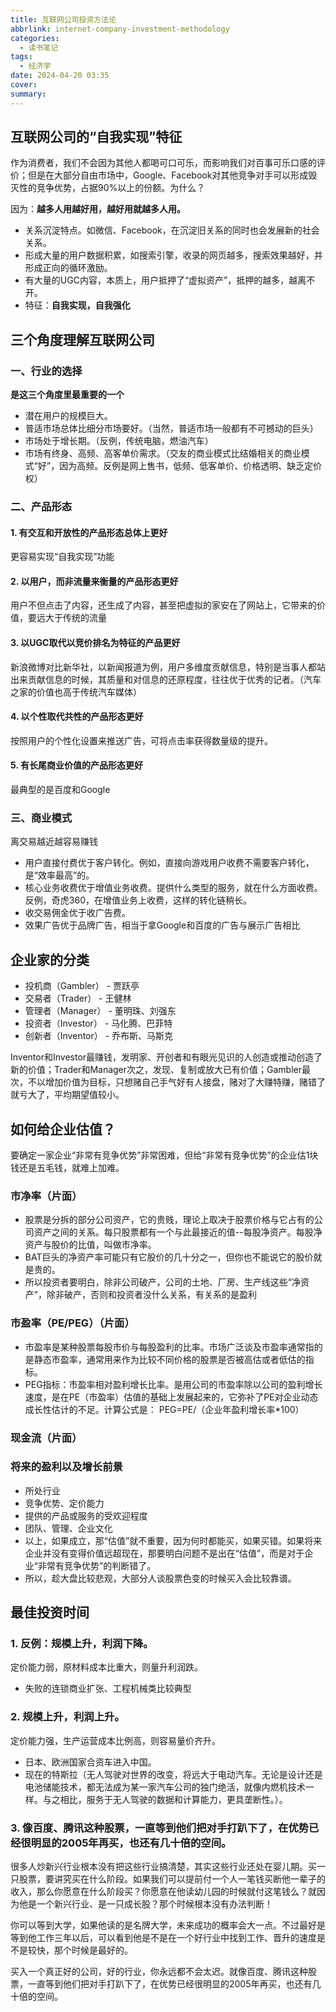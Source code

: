 ```yaml
---
title: 互联网公司投资方法论
abbrlink: internet-company-investment-methodology
categories:
  - 读书笔记
tags:
  - 经济学
date: 2024-04-20 03:35
cover:
summary:
---
```


## 互联网公司的“自我实现”特征

作为消费者，我们不会因为其他人都喝可口可乐，而影响我们对百事可乐口感的评价；但是在大部分自由市场中，Google、Facebook对其他竞争对手可以形成毁灭性的竞争优势，占据90%以上的份额。为什么？

因为：**越多人用越好用，越好用就越多人用。**

- 关系沉淀特点。如微信、Facebook，在沉淀旧关系的同时也会发展新的社会关系。
- 形成大量的用户数据积累，如搜索引擎，收录的网页越多，搜索效果越好，并形成正向的循环激励。
- 有大量的UGC内容，本质上，用户抵押了“虚拟资产”，抵押的越多，越离不开。
- 特征：**自我实现，自我强化**


## 三个角度理解互联网公司

### 一、行业的选择

**是这三个角度里最重要的一个**

- 潜在用户的规模巨大。
- 普适市场总体比细分市场要好。（当然，普适市场一般都有不可撼动的巨头）
- 市场处于增长期。（反例，传统电脑，燃油汽车）
- 市场有终身、高频、高客单价需求。（交友的商业模式比结婚相关的商业模式“好”，因为高频。反例是网上售书，低频、低客单价、价格透明、缺乏定价权）
  

### 二、产品形态

#### 1. 有交互和开放性的产品形态总体上更好
更容易实现“自我实现”功能

#### 2. 以用户，而非流量来衡量的产品形态更好
用户不但点击了内容，还生成了内容，甚至把虚拟的家安在了网站上，它带来的价值，要远大于传统的流量

#### 3. 以UGC取代以竞价排名为特征的产品更好
新浪微博对比新华社，以新闻报道为例，用户多维度贡献信息，特别是当事人都站出来贡献信息的时候，其质量和对信息的还原程度，往往优于优秀的记者。（汽车之家的价值也高于传统汽车媒体）

#### 4. 以个性取代共性的产品形态更好
按照用户的个性化设置来推送广告，可将点击率获得数量级的提升。

#### 5. 有长尾商业价值的产品形态更好
最典型的是百度和Google


### 三、商业模式

离交易越近越容易赚钱

- 用户直接付费优于客户转化。例如，直接向游戏用户收费不需要客户转化，是“效率最高”的。
- 核心业务收费优于增值业务收费。提供什么类型的服务，就在什么方面收费。反例，奇虎360，在增值业务上收费，这样的转化链稍长。
- 收交易佣金优于收广告费。
- 效果广告优于品牌广告，相当于拿Google和百度的广告与展示广告相比


## 企业家的分类

- 投机商（Gambler） - 贾跃亭
- 交易者（Trader） - 王健林
- 管理者（Manager） - 董明珠、刘强东
- 投资者（Investor） - 马化腾、巴菲特
- 创新者（Inventor） - 乔布斯、马斯克

Inventor和Investor最赚钱，发明家、开创者和有眼光见识的人创造或推动创造了新的价值；Trader和Manager次之，发现、复制或放大已有价值；Gambler最次，不以增加价值为目标，只想赌自己手气好有人接盘，赌对了大赚特赚，赌错了就亏大了，平均期望值较小。

  

## 如何给企业估值？

要确定一家企业“非常有竞争优势”非常困难，但给“非常有竞争优势”的企业估1块钱还是五毛钱，就难上加难。

### 市净率（片面）

- 股票是分拆的部分公司资产，它的贵贱，理论上取决于股票价格与它占有的公司资产之间的关系。每只股票都有一个与此最接近的值--每股净资产。每股净资产与股价的比值，叫做市净率。
- BAT巨头的净资产率可能只有它股价的几十分之一，但你也不能说它的股价就是贵的。
- 所以投资者要明白，除非公司破产，公司的土地、厂房、生产线这些“净资产”，除非破产，否则和投资者没什么关系，有关系的是盈利

### 市盈率（PE/PEG）（片面）

- 市盈率是某种股票每股市价与每股盈利的比率。市场广泛谈及市盈率通常指的是静态市盈率，通常用来作为比较不同价格的股票是否被高估或者低估的指标。
- PEG指标：市盈率相对盈利增长比率。是用公司的市盈率除以公司的盈利增长速度，是在PE（市盈率）估值的基础上发展起来的，它弥补了PE对企业动态成长性估计的不足。计算公式是： PEG=PE/（企业年盈利增长率*100）

### 现金流（片面）

### 将来的盈利以及增长前景

- 所处行业
- 竞争优势、定价能力
- 提供的产品或服务的受欢迎程度
- 团队、管理、企业文化
- 以上，如果成立，那“估值”就不重要，因为何时都能买，如果买错。如果将来企业并没有变得价值远超现在，那要明白问题不是出在“估值”，而是对于企业“非常有竞争优势”的判断错了。
- 所以，趁大盘比较悲观，大部分人谈股票色变的时候买入会比较靠谱。

  

## 最佳投资时间

### 1. 反例：规模上升，利润下降。
定价能力弱，原材料成本比重大，则量升利润跌。
- 失败的连锁商业扩张、工程机械类比较典型

### 2. 规模上升，利润上升。
定价能力强，生产运营成本比例高，则容易量价齐升。

- 日本、欧洲国家合资车进入中国。
- 现在的特斯拉（无人驾驶对世界的改变，将远大于电动汽车。无论是设计还是电池储能技术，都无法成为某一家汽车公司的独门绝活，就像内燃机技术一样。与之相比，服务于无人驾驶的数据和计算能力，更具垄断性。）。

### 3. 像百度、腾讯这种股票，一直等到他们把对手打趴下了，在优势已经很明显的2005年再买，也还有几十倍的空间。

很多人炒新兴行业根本没有把这些行业搞清楚，其实这些行业还处在婴儿期。买一只股票，要讲究买在什么阶段。如果我们可以提前付一个人一笔钱买断他一辈子的收入，那么你愿意在什么阶段买？你愿意在他读幼儿园的时候就付这笔钱么？就因为他是一个新兴行业、是一只成长股？那个时候根本没有办法判断！

你可以等到大学，如果他读的是名牌大学，未来成功的概率会大一点。不过最好是等到他工作三年以后，可以看到他是不是在一个好行业中找到工作、晋升的速度是不是较快，那个时候是最好的。

买入一个真正好的公司，好的行业，你永远都不会太迟。就像百度、腾讯这种股票，一直等到他们把对手打趴下了，在优势已经很明显的2005年再买，也还有几十倍的空间。